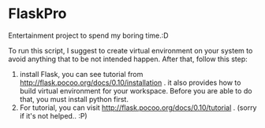 # FlaskPro
Entertainment project to spend my boring time.:D

To run this script, I suggest to create virtual environment on your system to
avoid anything that to be not intended happen. After that, follow this step:
1. install Flask, you can see tutorial from http://flask.pocoo.org/docs/0.10/installation .
it also provides how to build virtual environment for your workspace. Before
you are able to do that, you must install python first.
2. For tutorial, you can visit http://flask.pocoo.org/docs/0.10/tutorial .
   (sorry if it's not helped.. :P)
